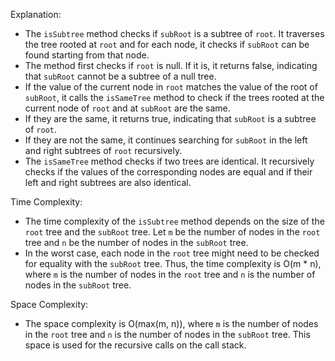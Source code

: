 Explanation:
- The `isSubtree` method checks if `subRoot` is a subtree of `root`. It traverses the tree rooted at `root` and for each node, it checks if `subRoot` can be found starting from that node.
- The method first checks if `root` is null. If it is, it returns false, indicating that `subRoot` cannot be a subtree of a null tree.
- If the value of the current node in `root` matches the value of the root of `subRoot`, it calls the `isSameTree` method to check if the trees rooted at the current node of `root` and at `subRoot` are the same.
- If they are the same, it returns true, indicating that `subRoot` is a subtree of `root`.
- If they are not the same, it continues searching for `subRoot` in the left and right subtrees of `root` recursively.
- The `isSameTree` method checks if two trees are identical. It recursively checks if the values of the corresponding nodes are equal and if their left and right subtrees are also identical.

Time Complexity:
- The time complexity of the `isSubtree` method depends on the size of the `root` tree and the `subRoot` tree. Let `m` be the number of nodes in the `root` tree and `n` be the number of nodes in the `subRoot` tree.
- In the worst case, each node in the `root` tree might need to be checked for equality with the `subRoot` tree. Thus, the time complexity is O(m * n), where `m` is the number of nodes in the `root` tree and `n` is the number of nodes in the `subRoot` tree.

Space Complexity:
- The space complexity is O(max(m, n)), where `m` is the number of nodes in the `root` tree and `n` is the number of nodes in the `subRoot` tree. This space is used for the recursive calls on the call stack.

